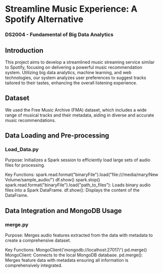 # Streamline Music Experience: A Spotify Alternative

### DS2004 - Fundamental of Big Data Analytics
## Introduction
This project aims to develop a streamlined music streaming service similar to Spotify, focusing on delivering a powerful music recommendation system. Utilizing big data analytics, machine learning, and web technologies, our system analyzes user preferences to suggest tracks tailored to their tastes, enhancing the overall listening experience.

## Dataset
We used the Free Music Archive (FMA) dataset, which includes a wide range of musical tracks and their metadata, aiding in diverse and accurate music recommendations.

## Data Loading and Pre-processing
### Load_Data.py
Purpose: Initializes a Spark session to efficiently load large sets of audio files for processing.

Key Functions:
spark.read.format("binaryFile").load("file:///media/mary/New Volume/sample_audio/")
df.show()
spark.stop()
spark.read.format("binaryFile").load("path_to_files"): Loads binary audio files into a Spark DataFrame.
df.show(): Displays the content of the DataFrame.

## Data Integration and MongoDB Usage
### merge.py
Purpose: Merges audio features extracted from the data with metadata to create a comprehensive dataset.

Key Functions:
MongoClient('mongodb://localhost:27017/')
pd.merge()
MongoClient: Connects to the local MongoDB database.
pd.merge(): Merges feature data with metadata ensuring all information is comprehensively integrated.

